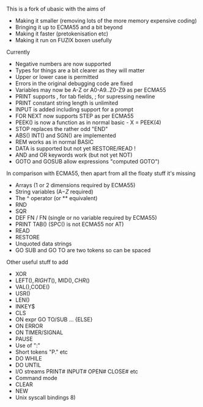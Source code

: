 This is a fork of ubasic with the aims of

- Making it smaller (removing lots of the more memory expensive coding)
- Bringing it up to ECMA55 and a bit beyond
- Making it faster (pretokenisation etc)
- Making it run on FUZIX boxen usefully

Currently

- Negative numbers are now supported
- Types for things are a bit clearer as they will matter
- Upper or lower case is permitted
- Errors in the original debugging code are fixed
- Variables may now be A-Z or A0-A9..Z0-Z9 as per ECMA55
- PRINT supports , for tab fields, ; for supressing newline
- PRINT constant string length is unlimited
- INPUT is added including support for a prompt
- FOR NEXT now supports STEP as per ECMA55
- PEEK() is now a function as in normal basic - X = PEEK(4)
- STOP replaces the rather odd "END"
- ABS() INT() and SGN() are implemented
- REM works as in normal BASIC
- DATA is supported but not yet RESTORE/READ !
- AND and OR keywords work (but not yet NOT)
- GOTO and GOSUB allow expressions "computed GOTO")

In comparison with ECMA55, then apart from all the floaty stuff it's missing

- Arrays (1 or 2 dimensions required by ECMA55)
- String variables (A$-Z$ required)
- The ^ operator (or ** equivalent)
- RND
- SQR
- DEF FN / FN (single or no variable required by ECMA55)
- PRINT TAB() (SPC() is not ECMA55 nor AT)
- READ
- RESTORE
- Unquoted data strings
- GO SUB and GO TO are two tokens so can be spaced

Other useful stuff to add

- XOR
- LEFT$(), RIGHT$(), MID$(), CHR$()
- VAL(),CODE()
- USR()
- LEN()
- INKEY$
- CLS
- ON expr GO TO/SUB  ... {ELSE}
- ON ERROR
- ON TIMER/SIGNAL
- PAUSE
- Use of ":"
- Short tokens "P." etc
- DO WHILE
- DO UNTIL
- I/O streams PRINT# INPUT# OPEN# CLOSE# etc
- Command mode
- CLEAR
- NEW
- Unix syscall bindings 8)
